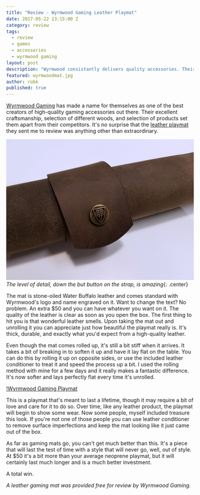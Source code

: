 ```yaml
---
title: "Review - Wyrmwood Gaming Leather Playmat"
date: 2017-05-22 13:15:00 Z
category: review
tags:
  - review
  - games
  - accessories
  - wyrmwood gaming
layout: post
description: "Wyrmwood consistantly delivers quality accessories. Their leather playmat is no exception."
featured: wyrmwoodmat.jpg
author: robk
published: true
---
```


[Wyrmwood Gaming](https://wyrmwoodgaming.com/) has made a name for themselves as one of the best creators of high-quality gaming accessories out there. Their excellent craftsmanship, selection of different woods, and selection of products set them apart from their competitors. It's no surprise that the [leather playmat](https://wyrmwoodgaming.com/products/wyrmwood-playmat/) they sent me to review was anything other than extraordinary.

![Wyrmwood Mat Rolled](/images/wyrmwood/button.jpg)
*The level of detail, down the but button on the strap, is amazing*{: .center}

The mat is stone-oiled Water Buffalo leather and comes standard with Wyrmwood's logo and name engraved on it. Want to change the text? No problem. An extra $50 and you can have whatever you want on it. The quality of the leather is clear as soon as you open the box. The first thing to hit you is that wonderful leather smells. Upon taking the mat out and unrolling it you can appreciate just how beautiful the playmat really is. It's thick, durable, and exactly what you'd expect from a high-quality leather.

Even though the mat comes rolled up, it's still a bit stiff when it arrives. It takes a bit of breaking in to soften it up and have it lay flat on the table. You can do this by rolling it up on opposite sides, or use the included leather conditioner to treat it and speed the process up a bit. I used the rolling method with mine for a few days and it really makes a fantastic difference. It's now softer and lays perfectly flat every time it's unrolled.

[!Wyrmwood Gaming Playmat](/images/wyrmwood/mat.jpg)

This is a playmat that's meant to last a lifetime, though it may require a bit of love and care for it to do so. Over time, like any leather product, the playmat will begin to show some wear. Now some people, myself included treasure this look. If you're not one of those people you can use leather conditioner to remove surface imperfections and keep the mat looking like it just came out of the box.

As far as gaming mats go, you can't get much better than this. It's a piece that will last the test of time with a style that will never go, well, out of style. At $50 it's a bit more than your average neoprene playmat, but it will certainly last much longer and is a much better investment.

A total win.

*A leather gaming mat was provided free for review by Wyrmwood Gaming.*











